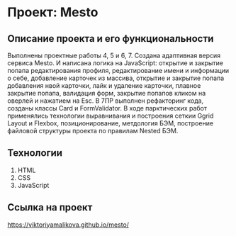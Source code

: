 # Проект: Mesto
## Описание проекта и его функциональности
Выполнены проектные работы 4, 5 и 6, 7. Создана адаптивная версия сервиса Mesto. И написана логика на JavaScript: открытие и закрытие попапа редактирования профиля, редактирование имени и информации о себе, добавление карточек из массива, открытие и закрытие попапа добавления нвой карточки, лайк и удаление карточки, плавное закрытие попапа, валидация форм, закрытие попапов кликом на оверлей и нажатием на Esc. В 7ПР выполнен рефакторинг кода, созданы классы Card и FormValidator.
В ходе парктических работ применялись технологии выравнивания и построения сеткии Ggrid Layout и Flexbox, позиционирование, метдология БЭМ, построение файловой структуры проекта по правилам Nested БЭМ.
## Технологии
1. HTML
2. CSS
3. JavaScript
## Ссылка на проект
https://viktoriyamalikova.github.io/mesto/